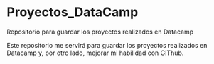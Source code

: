 # Proyectos_DataCamp
Repositorio para guardar los proyectos realizados en Datacamp

Este repositorio me servirá para guardar los proyectos realizados en Datacamp y, por otro lado, mejorar mi habilidad con GIThub.
